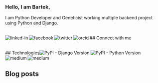 ### Hello, I am Bartek,
I am Python Developer and Geneticist working multiple backend project using Python and Django.

<br>## Connect with me[<img align="left" alt="linked-in" src="https://img.shields.io/badge/linkedin-%230077B5.svg?&style=for-the-badge&logo=linkedin&logoColor=white" />](https://www.linkedin.com/in/bartosz-szymik-82b615a1)[<img align="left" alt="facebook" src="https://img.shields.io/badge/facebook-%231877F2.svg?&style=for-the-badge&logo=facebook&logoColor=white" />](https://www.facebook.com/bartek.szymik.10)[<img align="left" alt="twitter" src="https://img.shields.io/badge/twitter-%231DA1F2.svg?&style=for-the-badge&logo=twitter&logoColor=white" />](https://twitter.com/BartekSzymik)[<img align="left" alt="orcid" src="https://img.shields.io/badge/ORCID-Connecting%20researchers%20and%20researchers-brightgreen?&style=for-the-badge" />](https://orcid.org/0000-0002-4346-4644)<br>

<br>## Technologies<img alt="PyPI - Django Version" src="https://img.shields.io/badge/django-%23316192.svg?&style=for-the-badge&logo=django&logoColor=green">  <img alt="PyPI - Python Version" src="https://img.shields.io/badge/phyton-%23316192.svg?&style=for-the-badge&logo=phyton&logoColor=green" /><img align="left" alt="medium" src="https://img.shields.io/badge/postgres-%23316192.svg?&style=for-the-badge&logo=postgresql&logoColor=white" /> <img align="left" alt="medium" src="https://img.shields.io/badge/r-project-%23316192.svg?&style=for-the-badge&logo=r-project&logoColor=white" /><br><br>

## Blog posts
<!-- BLOG-POST-LIST:START -->

<!-- BLOG-POST-LIST:END -->
